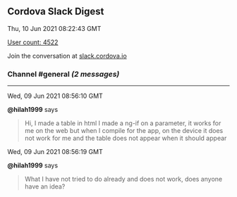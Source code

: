 ## Cordova Slack Digest
Thu, 10 Jun 2021 08:22:43 GMT

[User count: 4522](https://cordova.slack.com/)


Join the conversation at [slack.cordova.io](http://slack.cordova.io/)

### __Channel #general__ _(2 messages)_
---

Wed, 09 Jun 2021 08:56:10 GMT

__@hilah1999__ says 
> Hi, I made a table in html I made a ng-if on a parameter, it works for me on the web but when I compile for the app, on the device it does not work for me and the table does not appear when it should appear
> 

Wed, 09 Jun 2021 08:56:19 GMT

__@hilah1999__ says 
> What I have not tried to do already and does not work, does anyone have an idea?
> 
